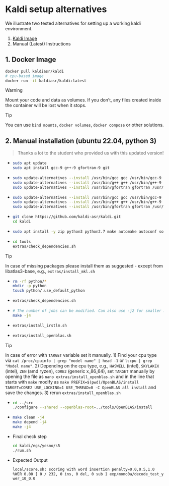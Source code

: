 # Kaldi setup alternatives

We illustrate two tested alternatives for setting up a working kaldi environment.
1. [Kaldi Image](https://hub.docker.com/r/kaldiasr/kaldi)
2. Manual (Latest) Instructions

## 1. Docker Image
```bash
docker pull kaldiasr/kaldi
# cpu-based image
docker run -it kaldiasr/kaldi:latest
```

> [!WARNING]
> Mount your code and data as volumes. If you don’t, any files created inside the container will be lost when it stops.

> [!TIP]
> You can use `bind mounts`, `docker volumes`, `docker compose` or other solutions.


## 2. Manual installation (ubuntu 22.04, python 3)

> Thanks a lot to the student who provided us with this updated version!

-
  ```bash
  sudo apt update
  sudo apt install gcc-9 g++-9 gfortran-9 git
  ```
- 
  ```bash
  sudo update-alternatives --install /usr/bin/gcc gcc /usr/bin/gcc-9 90
  sudo update-alternatives --install /usr/bin/g++ g++ /usr/bin/g++-9 90
  sudo update-alternatives --install /usr/bin/gfortran gfortran /usr/bin/gfortran-9 90
  ```
- 
  ```bash
  sudo update-alternatives --install /usr/bin/gcc gcc /usr/bin/gcc-9 90
  sudo update-alternatives --install /usr/bin/g++ g++ /usr/bin/g++-9 90
  sudo update-alternatives --install /usr/bin/gfortran gfortran /usr/bin/gfortran-9 90
  ```
- 
  ```bash
  git clone https://github.com/kaldi-asr/kaldi.git
  cd kaldi
  ```
-
  ```bash
  sudo apt install -y zip python3 python2.7 make automake autoconf sox libtool subversion gawk moreutils zlib1g-dev
  ```
- 
  ```bash
  cd tools
  extras/check_dependencies.sh
  ```
> [!Tip]
> In case of missing packages please install them as suggested - except from libatlas3-base, e.g., 
    ```extras/install_mkl.sh```

-
  ```bash
  rm -rf python/*
  mkdir -p python
  touch python/.use_default_python
  ```

- 
  ```bash
  extras/check_dependencies.sh
  ```
- 
  ```bash
  # The number of jobs can be modified. Can also use -j2 for smaller machines or -j8 for larger ones
  make -j4
  ```
- 
  ```bash
  extras/install_irstlm.sh
  ```
- 
  ```bash
  extras/install_openblas.sh
  ```
> [!Tip]
> In case of error with `TARGET` variable set it manually. 1) Find your cpu type via ```cat /proc/cpuinfo | grep "model name" | head -1``` or ```lscpu | grep "Model name"```. 2) Depending on the cpu type, e.g., `HASWELL` (intel), `SKYLAKEX` (intel), `ZEN` (amd ryzen), `CORE2` (generic x_86_64), set `TARGET` manually by opening the file as ```nano extras/install_openblas.sh``` and in the line that starts with `make` modify as `make PREFIX=$(pwd)/OpenBLAS/install TARGET=CORE2 USE_LOCKING=1 USE_THREAD=0 -C OpenBLAS all install` and save the changes. 3) rerun ```extras/install_openblas.sh```

-
  ```bash
  cd ../src
  ./configure --shared --openblas-root=../tools/OpenBLAS/install
  ```
- 
  ```bash
  make clean -j4
  make depend -j4
  make -j4
  ```


- Final check step 
  ```bash
  cd kaldi/egs/yesno/s5
  ./run.sh
  ```

- Expected Output
  ```bash
  local/score.sh: scoring with word insertion penalty=0.0,0.5,1.0
  %WER 0.00 [ 0 / 232, 0 ins, 0 del, 0 sub ] exp/mono0a/decode_test_yesno/
  wer_10_0.0
  ```

